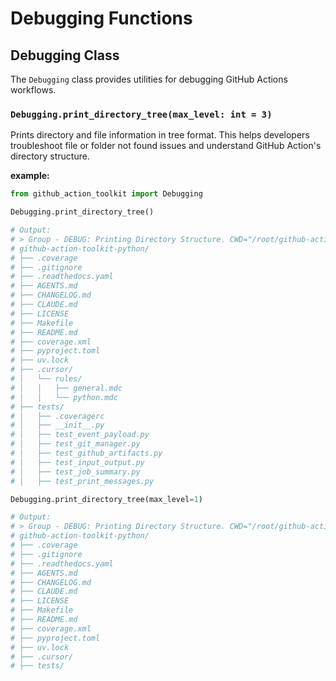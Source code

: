 Debugging Functions
================

## Debugging Class

The `Debugging` class provides utilities for debugging GitHub Actions workflows.

### **`Debugging.print_directory_tree(max_level: int = 3)`**

Prints directory and file information in tree format. This helps developers troubleshoot file or folder not found issues and understand GitHub Action's directory structure.

**example:**

```python
from github_action_toolkit import Debugging

Debugging.print_directory_tree()

# Output:
# > Group - DEBUG: Printing Directory Structure. CWD="/root/github-action-toolkit-python"
# github-action-toolkit-python/
# ├── .coverage
# ├── .gitignore
# ├── .readthedocs.yaml
# ├── AGENTS.md
# ├── CHANGELOG.md
# ├── CLAUDE.md
# ├── LICENSE
# ├── Makefile
# ├── README.md
# ├── coverage.xml
# ├── pyproject.toml
# ├── uv.lock
# ├── .cursor/
# │   └── rules/
# │   │   ├── general.mdc
# │   │   └── python.mdc
# ├── tests/
# │   ├── .coveragerc
# │   ├── __init__.py
# │   ├── test_event_payload.py
# │   ├── test_git_manager.py
# │   ├── test_github_artifacts.py
# │   ├── test_input_output.py
# │   ├── test_job_summary.py
# │   ├── test_print_messages.py

Debugging.print_directory_tree(max_level=1)

# Output:
# > Group - DEBUG: Printing Directory Structure. CWD="/root/github-action-toolkit-python"
# github-action-toolkit-python/
# ├── .coverage
# ├── .gitignore
# ├── .readthedocs.yaml
# ├── AGENTS.md
# ├── CHANGELOG.md
# ├── CLAUDE.md
# ├── LICENSE
# ├── Makefile
# ├── README.md
# ├── coverage.xml
# ├── pyproject.toml
# ├── uv.lock
# ├── .cursor/
# ├── tests/
```
